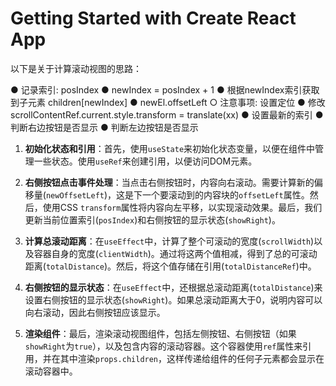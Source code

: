 # Getting Started with Create React App

以下是关于计算滚动视图的思路：

● 记录索引: posIndex
● newIndex = posIndex + 1
● 根据newIndex索引获取到子元素 children[newIndex]
● newEl.offsetLeft 
  ○ 注意事项: 设置定位
● 修改scrollContentRef.current.style.transform = translate(xx)
● 设置最新的索引
● 判断右边按钮是否显示
● 判断左边按钮是否显示

1. **初始化状态和引用**：首先，使用`useState`来初始化状态变量，以便在组件中管理一些状态。使用`useRef`来创建引用，以便访问DOM元素。

2. **右侧按钮点击事件处理**：当点击右侧按钮时，内容向右滚动。需要计算新的偏移量(`newOffsetLeft`)，这是下一个要滚动到的内容块的`offsetLeft`属性。然后，使用CSS `transform`属性将内容向左平移，以实现滚动效果。最后，我们更新当前位置索引(`posIndex`)和右侧按钮的显示状态(`showRight`)。

3. **计算总滚动距离**：在`useEffect`中，计算了整个可滚动的宽度(`scrollWidth`)以及容器自身的宽度(`clientWidth`)。通过将这两个值相减，得到了总的可滚动距离(`totalDistance`)。然后，将这个值存储在引用(`totalDistanceRef`)中。

4. **右侧按钮的显示状态**：在`useEffect`中，还根据总滚动距离(`totalDistance`)来设置右侧按钮的显示状态(`showRight`)。如果总滚动距离大于0，说明内容可以向右滚动，因此右侧按钮应该显示。

5. **渲染组件**：最后，渲染滚动视图组件，包括左侧按钮、右侧按钮（如果`showRight`为`true`），以及包含内容的滚动容器。这个容器使用`ref`属性来引用，并在其中渲染`props.children`，这样传递给组件的任何子元素都会显示在滚动容器中。


